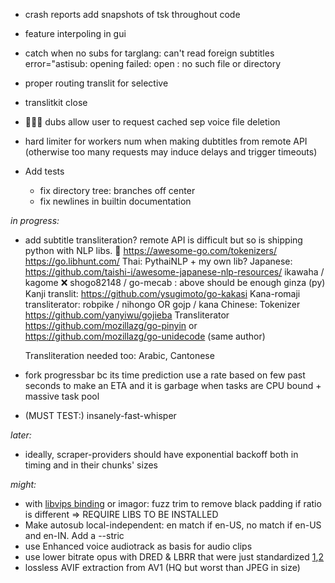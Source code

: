 
- crash reports add snapshots of tsk throughout code

- feature interpoling in gui

- catch when no subs for targlang: can't read foreign subtitles error="astisub: opening  failed: open : no such file or directory

- proper routing translit for selective
- translitkit close


- 🤯😎😎 dubs allow user to request cached sep voice file deletion


- hard limiter for workers num when making dubtitles from remote API (otherwise too many requests may induce delays and trigger timeouts)



- Add tests
   
   - fix directory tree: branches off center
   - fix newlines in builtin documentation


*in progress:*
- add subtitle transliteration? remote API is difficult but so is shipping python with NLP libs. 🤔
https://awesome-go.com/tokenizers/
https://go.libhunt.com/
	Thai:
		PythaiNLP + my own lib?
	Japanese:	https://github.com/taishi-i/awesome-japanese-nlp-resources/
		ikawaha / kagome
		❌ shogo82148 / go-mecab : above should be enough
		ginza (py)
		Kanji translit: https://github.com/ysugimoto/go-kakasi
		Kana-romaji transliterator: robpike / nihongo  OR  gojp / kana 
	Chinese: 
		Tokenizer https://github.com/yanyiwu/gojieba
		Transliterator https://github.com/mozillazg/go-pinyin or https://github.com/mozillazg/go-unidecode (same author)
	
	Transliteration needed too: Arabic, Cantonese
- fork progressbar bc its time prediction use a rate based on few past seconds to make an ETA and it is garbage when tasks are CPU bound + massive task pool
- (MUST TEST:) insanely-fast-whisper

*later:*

   - ideally, scraper-providers should have exponential backoff both in timing and in their chunks' sizes


*might:*

- with [libvips binding](https://github.com/h2non/bimg) or imagor: fuzz trim to remove black padding if ratio is different => REQUIRE LIBS TO BE INSTALLED
- Make autosub local-independent: en match if en-US, no match if en-US and en-IN. Add a --stric
- use Enhanced voice audiotrack as basis for audio clips
- use lower bitrate opus with DRED & LBRR that were just standardized [1](https://opus-codec.org/),[2](https://datatracker.ietf.org/doc/draft-ietf-mlcodec-opus-extension/)
- lossless AVIF extraction from AV1 (HQ but worst than JPEG in size)

